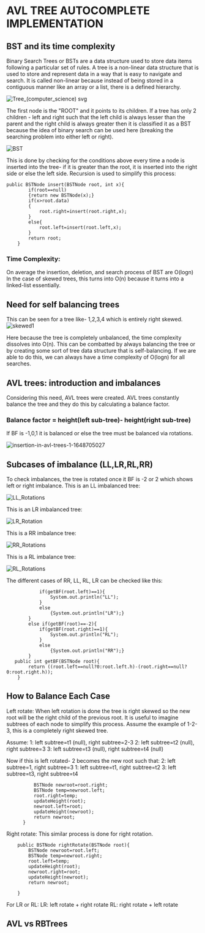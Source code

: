 # AVL TREE AUTOCOMPLETE IMPLEMENTATION

## BST and its time complexity
Binary Search Trees or BSTs are a data structure used to store data items following a particular set of rules. A tree is a non-linear data structure that is used to store and represent data in a way that is easy to navigate and search. It is called non-linear because instead of being stored in a contiguous manner like an array or a list, there is a defined hierarchy.

![Tree_(computer_science) svg](https://github.com/user-attachments/assets/5619de46-8c8d-4cf0-86eb-65ba395fb36e)

The first node is the "ROOT" and it points to its children. If a tree has only 2 children - left and right such that the left child is always lesser than the parent and the right child is always greater then it is classified it as a BST because the idea of binary search can be used here (breaking the searching problem into either left or right).

![BST](https://github.com/user-attachments/assets/7460cd99-9bd7-4103-add8-55bdcdc4d1d0)

This is done by checking for the conditions above every time a node is inserted into the tree- if it is greater than the root, it is inserted into the right side or else the left side. Recursion is used to simplify this process:


``` 
public BSTNode insert(BSTNode root, int x){
        if(root==null)
        {return new BSTNode(x);}
        if(x>root.data)
        {
            root.right=insert(root.right,x);
        }
        else{
            root.left=insert(root.left,x);
        }
        return root;
    }
```

### Time Complexity:
On average the insertion, deletion, and search process of BST are O(logn)
In the case of skewed trees, this turns into O(n) because it turns into a linked-list essentially. 

## Need for self balancing trees
This can be seen for a tree like-  1,2,3,4 which is entirely right skewed.
![skewed1](https://github.com/user-attachments/assets/2609de85-643a-4fec-b001-7ec3b12a0c16)

Here because the tree is completely unbalanced, the time complexity dissolves into O(n). This can be combatted by always balancing the tree or by creating some sort of tree data structure that is self-balancing. If we are able to do this, we can always have a time complexity of O(logn) for all searches.

## AVL trees: introduction and imbalances
Considering this need, AVL trees were created. AVL trees constantly balance the tree and they do this by calculating a balance factor.

### Balance factor = height(left sub-tree)- height(right sub-tree)

If BF is -1,0,1 it is balanced or else the tree must be balanced via rotations.


![insertion-in-avl-trees-1-1648705027](https://github.com/user-attachments/assets/6da15831-126a-45e1-8a12-cfc14c5c387f)

## Subcases of imbalance (LL,LR,RL,RR)
To check imbalances, the tree is rotated once it BF is -2 or 2 which shows left or right imbalance. 
This is an LL imbalanced tree:

![LL_Rotations](https://github.com/user-attachments/assets/d55e6f11-2aef-41d9-9b0f-6111d40cffda)

This is an LR imbalanced tree:

![LR_Rotation](https://github.com/user-attachments/assets/e7875e6c-a312-47d9-b704-6c619d9cd2b0)

This is a RR imbalance tree:

![RR_Rotations](https://github.com/user-attachments/assets/6b40239c-8d57-49d6-8c62-f1c0d7033cb9)

This is a RL imbalance tree:

![RL_Rotations](https://github.com/user-attachments/assets/1adc2102-6153-4e09-8790-1eec3dc30c5b)

The different cases of RR, LL, RL, LR can be checked like this:

``` if(getBF(root)==2){
            if(getBF(root.left)==1){
                System.out.println("LL");
            }
            else
                {System.out.println("LR");}
        }
        else if(getBF(root)==-2){
            if(getBF(root.right)==1){
                System.out.println("RL");
            }
            else
                {System.out.println("RR");}
        }
   public int getBF(BSTNode root){
        return ((root.left==null?0:root.left.h)-(root.right==null?0:root.right.h));
    }
```

## How to Balance Each Case

Left rotate:
When left rotation is done the tree is right skewed so the new root will be the right child of the previous root. It is useful to imagine subtrees of each node to simplify this process.
Assume the example of 1-2-3, this is a completely right skewed tree. 

Assume:
1: left subtree=t1 (null), right subtree=2-3
2: left subtree=t2 (null), right subtree=3
3: left subtree=t3 (null), right subtree=t4 (null)

Now if this is left rotated- 2 becomes the new root such that:
2: left subtree=1, right subtree=3
1: left subtree=t1, right subtree=t2
3: left subtree=t3, right subtree=t4

```  public BSTNode leftRotate(BSTNode root){
          BSTNode newroot=root.right;
          BSTNode temp=newroot.left;
          root.right=temp;
          updateHeight(root);
          newroot.left=root;
          updateHeight(newroot);
          return newroot;
      }
  ```


Right rotate:
This similar process is done for right rotation. 

```
    public BSTNode rightRotate(BSTNode root){
        BSTNode newroot=root.left;
        BSTNode temp=newroot.right;
        root.left=temp;
        updateHeight(root);
        newroot.right=root;
        updateHeight(newroot);
        return newroot;

    }
  ```

For LR or RL:
LR: left rotate + right rotate
RL: right rotate + left rotate

## AVL vs RBTrees
